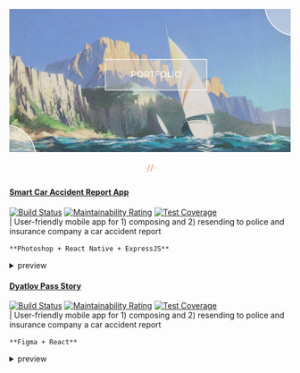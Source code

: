 <p align="center">
  <img src="./assets/header.png" title="header">  
</p>
<p align="center"> 
  <img width= "70px" src="./assets/subheader.png" title="subheader">  
</p>  

#### [Smart Car Accident Report App](https://github.com/hadabr/smart-car-accident-report-app)
[![Build Status](https://travis-ci.com/MartinHeinz/go-project-blueprint.svg?branch=master)](https://travis-ci.com/MartinHeinz/go-project-blueprint)
[![Maintainability Rating](https://sonarcloud.io/api/project_badges/measure?project=MartinHeinz_go-project-blueprint&metric=sqale_rating)](https://sonarcloud.io/dashboard?id=MartinHeinz_go-project-blueprint)
[![Test Coverage](https://api.codeclimate.com/v1/badges/ec7ebefe63609984cb5c/test_coverage)](https://codeclimate.com/github/MartinHeinz/go-project-blueprint/test_coverage)  
    | User-friendly mobile app for 1) composing and 2) resending to police and insurance company a car accident report  

    **Photoshop + React Native + ExpressJS**
<details>
    <summary>preview</summary>
    <img width= "70px" src="./assets/subheader.png" title="subheader">  
</details>  

#### [Dyatlov Pass Story](https://github.com/hadabr/dyatlov-pass-tour)
[![Build Status](https://travis-ci.com/MartinHeinz/go-project-blueprint.svg?branch=master)](https://travis-ci.com/MartinHeinz/go-project-blueprint)
[![Maintainability Rating](https://sonarcloud.io/api/project_badges/measure?project=MartinHeinz_go-project-blueprint&metric=sqale_rating)](https://sonarcloud.io/dashboard?id=MartinHeinz_go-project-blueprint)
[![Test Coverage](https://api.codeclimate.com/v1/badges/ec7ebefe63609984cb5c/test_coverage)](https://codeclimate.com/github/MartinHeinz/go-project-blueprint/test_coverage)  
    | User-friendly mobile app for 1) composing and 2) resending to police and insurance company a car accident report  
    
    **Figma + React**
<details>
    <summary>preview</summary>
    <img width= "70px" src="./assets/subheader.png" title="subheader">  
</details>   


